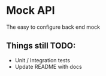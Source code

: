 # Mock API

The easy to configure back end mock

## Things still TODO:

* Unit / Integration tests
* Update README with docs
